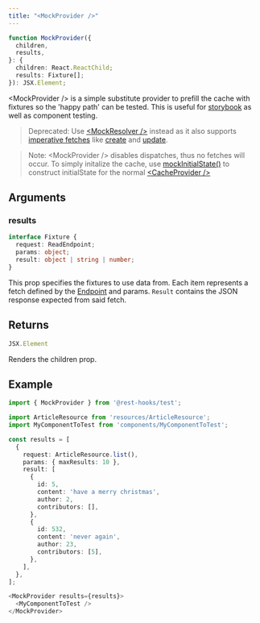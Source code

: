 ```yaml
---
title: "<MockProvider />"
---
```


```typescript
function MockProvider({
  children,
  results,
}: {
  children: React.ReactChild;
  results: Fixture[];
}): JSX.Element;
```

\<MockProvider /\> is a simple substitute provider to prefill the cache with fixtures so the 'happy path'
can be tested. This is useful for [storybook](../guides/storybook.md) as well as component testing.

> Deprecated: Use [\<MockResolver /\>](./mockResolver) instead as it also supports [imperative fetches](../api/useFetcher) like [create](../api/resource#create-endpoint) and [update](../api/resource#update-endpoint).

> Note: \<MockProvider /\> disables dispatches, thus no fetches will occur. To simply initalize the
> cache, use [mockInitialState()](./mockInitialState) to construct initialState for the normal [\<CacheProvider /\>](./CacheProvider)

## Arguments

### results

```typescript
interface Fixture {
  request: ReadEndpoint;
  params: object;
  result: object | string | number;
}
```

This prop specifies the fixtures to use data from. Each item represents a fetch defined by the
[Endpoint](api/Endpoint.md) and params. `Result` contains the JSON response expected from said fetch.

## Returns

```typescript
JSX.Element
```

Renders the children prop.

## Example

```typescript
import { MockProvider } from '@rest-hooks/test';

import ArticleResource from 'resources/ArticleResource';
import MyComponentToTest from 'components/MyComponentToTest';

const results = [
  {
    request: ArticleResource.list(),
    params: { maxResults: 10 },
    result: [
      {
        id: 5,
        content: 'have a merry christmas',
        author: 2,
        contributors: [],
      },
      {
        id: 532,
        content: 'never again',
        author: 23,
        contributors: [5],
      },
    ],
  },
];

<MockProvider results={results}>
  <MyComponentToTest />
</MockProvider>
```

